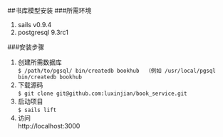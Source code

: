##书库模型安装
###所需环境
1. sails v0.9.4
2. postgresql 9.3rc1

###安装步骤
1. 创建所需数据库  
`$ /path/to/pgsql/ bin/createdb bookhub  （例如 /usr/local/pgsql bin/createdb bookhub` 
2. 下载源码  
`$ git clone git@github.com:luxinjian/book_service.git` 
3. 启动项目  
`$ sails lift` 
4. 访问  
http://localhost:3000 
